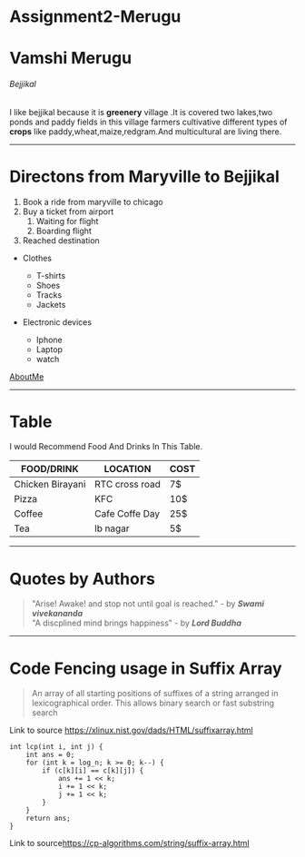# Assignment2-Merugu

# Vamshi Merugu

###### Bejjikal
I  like bejjikal because it is **greenery** village .It is covered  two lakes,two ponds and paddy fields in this village farmers cultivative different types of **crops** like paddy,wheat,maize,redgram.And multicultural are living there.

---

#  Directons from Maryville to Bejjikal
1. Book a ride  from maryville to chicago 
2. Buy a ticket from airport
    1. Waiting for flight
    2. Boarding flight      
3. Reached destination

*  Clothes
    * T-shirts
    * Shoes
    * Tracks
    * Jackets

* Electronic devices
    * Iphone
    * Laptop
    * watch

[AboutMe](https://github.com/vamshimerugu22/Assignment2-Merugu/blob/main/AboutMe.md)

---

# Table

I  would Recommend Food And Drinks In This Table.

|     FOOD/DRINK    |       LOCATION     |      COST     |    
|           ---                   |           ---                 |       ---          |
|    Chicken Birayani  |     RTC cross road  |       7$          |
|     Pizza                    |       KFC                 |       10$         |
|     Coffee                  |   Cafe Coffe Day    |      25$         |
|     Tea                       |     lb nagar              |       5$          |

---

# Quotes by Authors
>  "Arise! Awake! and stop not until goal is reached."  - by
***Swami vivekananda***  <br>
>  "A  discplined mind brings happiness"  - by
***Lord Buddha***  

---
#  Code Fencing  usage in Suffix Array
>   An array of all starting positions of suffixes of a string arranged in lexicographical order. This allows binary search or fast substring search

Link to source <https://xlinux.nist.gov/dads/HTML/suffixarray.html>
```
int lcp(int i, int j) {
    int ans = 0;
    for (int k = log_n; k >= 0; k--) {
        if (c[k][i] == c[k][j]) {
            ans += 1 << k;
            i += 1 << k;
            j += 1 << k;
        }
    }
    return ans;
}
```
Link to source<https://cp-algorithms.com/string/suffix-array.html>